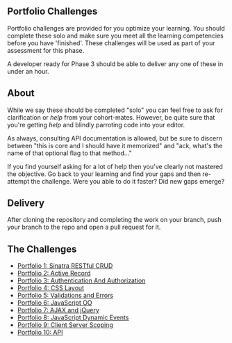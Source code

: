 ## Portfolio Challenges

Portfolio challenges are provided for you optimize your learning. You should
complete these solo and make sure you meet all the learning competencies before
you have 'finished'. These challenges will be used as part of your assessment
for this phase.

A developer ready for Phase 3 should be able to deliver any one of these in
under an hour.

## About

While we say these should be completed "solo" you can feel free to ask for
clarification or *help* from your cohort-mates.  However, be quite sure that
you're getting *help* and blindly parroting code into your editor.

As always, consulting API documentation is allowed, but be sure to discern
between "this is core and I should have it memorized" and "ack, what's the name
of that optional flag to that method..."

If you find yourself asking for a lot of help then you've clearly not mastered
the objective.  Go back to your learning and find your gaps and then re-attempt
the challenge.  Were you able to do it faster?  Did new gaps emerge?

## Delivery

After cloning the repository and completing the work on your branch, push your branch
to the repo and open a pull request for it.

## The Challenges

* [Portfolio 1: Sinatra RESTful CRUD][pf1]
* [Portfolio 2: Active Record][pf2]
* [Portfolio 3: Authentication And Authorization][pf3]
* [Portfolio 4: CSS Layout][pf4]
* [Portfolio 5: Validations and Errors][pf5]
* [Portfolio 6: JavaScript OO][pf6]
* [Portfolio 7: AJAX and jQuery][pf7]
* [Portfolio 8: JavaScript Dynamic Events][pf8]
* [Portfolio 9: Client Server Scoping][pf9]
* [Portfolio 10: API][pf10]

[pf1]: https://github.com/banana-slugs-2014/ph2-p1-sinatra-restful-crud-challenge
[pf2]: https://github.com/banana-slugs-2014/ph2-p2-active-record-people-skills-challenge
[pf3]: https://github.com/banana-slugs-2014/ph2-p3-sinatra-authentication-and-authorization-challenge
[pf4]: https://github.com/banana-slugs-2014/ph2-p4-css-layout-simple-marketing-page-challenge
[pf5]: https://github.com/banana-slugs-2014/ph2-p5-active-record-and-sinatra-propagating-validations-challenge
[pf6]: https://github.com/banana-slugs-2014/ph2-p6-javascript-refactor-procedural-to-oo-challenge
[pf7]: https://github.com/banana-slugs-2014/ph2-p7-javascript-ajax-and-jquery-challenge
[pf8]: https://github.com/banana-slugs-2014/ph2-p8-javascript-dynamic-elements-and-events-challenge
[pf9]: https://github.com/banana-slugs-2014/ph2-p9-client-server-scoping-challenge
[pf10]: https://github.com/banana-slugs-2014/ph2-p10-ruby-api-s-challenge
